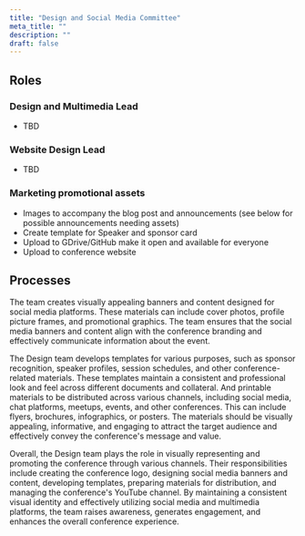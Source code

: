 ```yaml
---
title: "Design and Social Media Committee"
meta_title: ""
description: ""
draft: false
---
```


## Roles

### Design and Multimedia Lead

* TBD
### Website Design Lead

* TBD

### Marketing promotional assets

* Images to accompany the blog post and announcements (see below for possible
  announcements needing assets)
* Create template for Speaker and sponsor card
* Upload to GDrive/GitHub make it open and available for everyone
* Upload to conference website


## Processes

The team creates visually appealing banners and content designed for social
media platforms. These materials can include cover photos, profile picture
frames, and promotional graphics. The team ensures that the social media
banners and content align with the conference branding and effectively
communicate information about the event.

The Design team develops templates for various purposes, such as
sponsor recognition, speaker profiles, session schedules, and other
conference-related materials. These templates maintain a consistent and
professional look and feel across different documents and collateral. And
printable materials to be distributed across various channels, including social
media, chat platforms, meetups, events, and other conferences. This can include
flyers, brochures, infographics, or posters. The materials should be visually
appealing, informative, and engaging to attract the target audience and
effectively convey the conference's message and value.

Overall, the Design team plays the role in visually representing
and promoting the conference through various channels. Their responsibilities
include creating the conference logo, designing social media banners and
content, developing templates, preparing materials for distribution, and
managing the conference's YouTube channel. By maintaining a consistent visual
identity and effectively utilizing social media and multimedia platforms, the
team raises awareness, generates engagement, and enhances the overall
conference experience.
